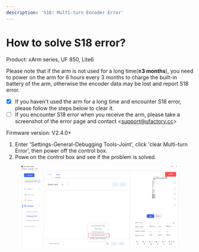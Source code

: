 ```yaml
---
description: 'S18: Multi-turn Encoder Error'
---
```


# How to solve S18 error?

Product: xArm series, UF 850, Lite6

Please note that if the arm is not used for a long time(**≥3 months**), you need to power on the arm for 6 hours every 3 months to charge the built-in battery of the arm, otherwise the encoder data may be lost and report S18 error.

* [x] If you haven't used the arm for a long time and encounter S18 error, please follow the steps below to clear it.
* [ ] If you encounter S18 error when you receive the arm, please take a screenshot of the error page and contact \<support@ufactory.cc>

Firmware version: V2.4.0+

1. Enter 'Settings-General-Debugging Tools-Joint', click 'clear Multi-turn Error', then power off the control box.
2. Powe on the control box and see if the problem is solved.

<figure><img src="../.gitbook/assets/image (58).png" alt=""><figcaption></figcaption></figure>
